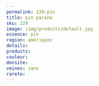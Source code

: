 ```yaml
---
permalink: 229-pin
title: pin parana
sku: 229
image: /img/produits/default.jpg
essence: pin
region: amériques
details: 
produits:
couleur: 
densite: 
veines: sans
rarete: 
---
```

